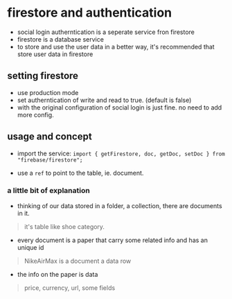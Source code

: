 # firestore and authentication
- social login autherntication is a seperate service fron firestore
- firestore is a database service
- to store and use the user data in a better way, it's recommended that store user data in firestore


## setting firestore
- use production mode
- set autherntication of write and read to true. (default is false)
- with the original configuration of social login is just fine. no need to add more config.


## usage and concept
- import the service: 
`import { getFirestore, doc, getDoc, setDoc } from "firebase/firestore";`

- use a `ref` to point to the table, ie. document.


### a little bit of explanation
- thinking of our data stored in a folder, a collection, there are documents in it.
> it's table
> like shoe category.

- every document is a paper that carry some related info and has an unique id
> NikeAirMax is a document
> a data row

- the info on the paper is data
> price, currency, url, 
> some fields
